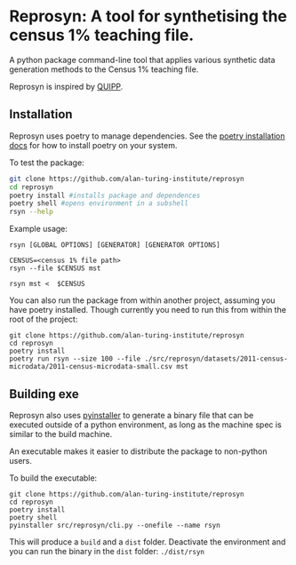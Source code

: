 # Reprosyn: A tool for synthetising the census 1% teaching file.

A python package command-line tool that applies various synthetic data generation methods to the Census 1% teaching file.

Reprosyn is inspired by [QUIPP](https://github.com/alan-turing-institute/QUIPP-pipeline/tree/2011-census-microdata).

## Installation

Reprosyn uses poetry to manage dependencies. See the [poetry installation docs](https://python-poetry.org/docs/#installation) for how to install poetry on your system.

To test the package:

```bash
git clone https://github.com/alan-turing-institute/reprosyn
cd reprosyn
poetry install #installs package and dependences
poetry shell #opens environment in a subshell
rsyn --help
```

Example usage:

`rsyn [GLOBAL OPTIONS] [GENERATOR] [GENERATOR OPTIONS]` 

```
CENSUS=<census 1% file path>
rsyn --file $CENSUS mst

rsyn mst <  $CENSUS
```

You can also run the package from within another project, assuming you have poetry installed. Though currently you need to run this from within the root of the project: 

```
git clone https://github.com/alan-turing-institute/reprosyn
cd reprosyn
poetry install
poetry run rsyn --size 100 --file ./src/reprosyn/datasets/2011-census-microdata/2011-census-microdata-small.csv mst
```


## Building exe

Reprosyn also uses [pyinstaller](https://pyinstaller.org/en/stable/) to generate a binary file that can be executed outside of a python environment, as long as the machine spec is similar to the build machine. 

An executable makes it easier to distribute the package to non-python users.

To build the executable:

```
git clone https://github.com/alan-turing-institute/reprosyn
cd reprosyn
poetry install
poetry shell
pyinstaller src/reprosyn/cli.py --onefile --name rsyn 
```

This will produce a `build` and a `dist` folder. Deactivate the environment and you can run the binary in the `dist` folder: `./dist/rsyn`

